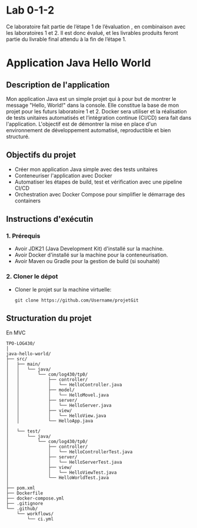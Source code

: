 # Lab 0-1-2
Ce laboratoire fait partie de l’étape 1 de l’évaluation , en combinaison avec les laboratoires 1 et 2. Il est donc évalué, et les livrables produits feront partie du livrable final attendu à la fin de l’étape 1.
# Application Java Hello World
## Description de l'application
Mon application Java est un simple projet qui à pour but de montrer le message "Hello, World!" dans la console. Elle constitue la base de mon projet pour les futurs laboratoire 1 et 2. Docker sera utiliser et la réalisation de tests unitaires automatisés et l’intégration continue (CI/CD) sera fait dans l'application. L'objectif est de démontrer la mise en place d'un environnement de développement automatisé, reproductible et bien structuré.
## Objectifs du projet
- Créer mon application Java simple avec des tests unitaires
- Conteneuriser l'application avec Docker
- Automatiser les étapes de build, test et vérification avec une pipeline CI/CD
- Orchestration avec Docker Compose pour simplifier le démarrage des containers
## Instructions d'exécutin
### 1. Prérequis 
- Avoir JDK21 (Java Development Kit) d'installé sur la machine.
- Avoir Docker d'installé sur la machine pour la conteneurisation.
- Avoir Maven ou Gradle pour la gestion de build (si souhaité)
### 2. Cloner le dépot
- Cloner le projet sur la machine virtuelle:

  ```git clone https://github.com/Username/projetGit```
## Structuration du projet
En MVC
```
TPO-LOG430/
│
java-hello-world/
├── src/
│   ├── main/
│   │   └── java/
│   │       └── com/log430/tp0/
│   │           ├── controller/
│   │           │   └── HelloController.java
│   │           ├── model/
│   │           │   └── HelloMovel.java
│   │           ├── server/
│   │           │   └── HelloServer.java
│   │           ├── view/
│   │           │   └── HelloView.java
│   │           └── HelloApp.java
│
│   └── test/
│       └── java/
│           └── com/log430/tp0/
│               ├── controller/
│               │   └── HelloControllerTest.java
│               ├── server/
│               │   └── HelloServerTest.java
│               ├── view/
│               │   └── HelloViewTest.java
│               └── HelloWorldTest.java
│
├── pom.xml
├── Dockerfile
├── docker-compose.yml
├── .gitignore
└── .github/
    └── workflows/
        └── ci.yml


```

